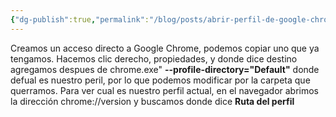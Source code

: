 ```yaml
---
{"dg-publish":true,"permalink":"/blog/posts/abrir-perfil-de-google-chrome-especificando-su-carpeta/"}
---
```


Creamos un acceso directo a Google Chrome, podemos copiar uno que ya tengamos.
Hacemos clic derecho, propiedades, y donde dice destino agregamos despues de chrome.exe" **\-\-profile\-directory="Default"** donde defual es nuestro peril, por lo que podemos modificar por la carpeta que querramos.
Para ver cual es nuestro perfil actual, en el navegador abrimos la dirección chrome://version y buscamos donde dice **Ruta del perfil**
